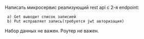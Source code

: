 Написать микросервис реализующий rest api с 2-я endpoint:
```
 a) Get выводит список записией 
 b) Put исправляет запись(требуется jwt авторизация)
 ```
 Набор данных  не важен. Роутер не важен.
